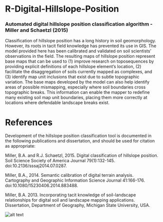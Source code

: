 # R-Digital-Hillslope-Position
### Automated digital hillslope position classification algorithm - Miller and Schaetzl (2015)

Classification of hillslope position has a long history in soil geomorphology. However, its roots in tacit field knowledge has prevented its use in GIS. The model provided here has been calibrated and validated on soil scientists’ observations in the field. The resulting maps of hillslope position represent base maps that can be used to (1) improve research on toposequences by providing explicit definitions of each hillslope element’s location, (2) facilitate the disaggregation of soils currently mapped as complexes, and (3) identify map unit inclusions that exist due to subtle topographic variation. The base maps developed by the model can also help identify areas of possible mismapping, especially where soil boundaries cross topographic breaks. This information can enable the mapper to redefine many existing soil map unit boundaries, placing them more correctly at locations where defendable landscape breaks exist.

# References
Development of the hillslope position classification tool is documented in the following publications and dissertation, and should be used for citation as appropriate:

Miller, B.A. and R.J. Schaetzl, 2015. Digital classification of hillslope position. Soil Science Society of America Journal 79(1):132-145. doi:10.2136/sssaj2014.07.0287.

Miller, B.A., 2014. Semantic calibration of digital terrain analysis. Cartography and Geographic Information Science Journal 41:166-176. doi:10.1080/15230406.2014.883488.

Miller, B.A. 2013. Incorporating tacit knowledge of soil-landscape relationships for digital soil and landscape mapping applications. Dissertation, Department of Geography, Michigan State University, USA.

![alt text](https://github.com/MollicMeyer/R-Digital-Hillslope-Position/blob/main/burroak3.gif?raw=true)
